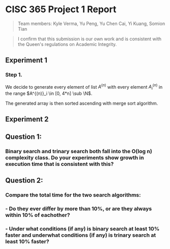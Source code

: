 # CISC 365 Project 1 Report
> Team members: Kyle Verma, Yu Peng, Yu Chen Cai, Yi Kuang, Somion Tian

> I confirm that this submission is our own work and is consistent with the Queen's regulations on Academic Integrity.

## Experiment 1
### Step 1.
We decide to generate every element of list $A^{(n)}$ with every element $A^{(n)}_i$ in the range $A^{(n)}_i \in [0, 4*n] \sub \N$.

The generated array is then sorted ascending with merge sort algorithm.


## Experiment 2

## Question 1: 
### Binary search and trinary search both fall into the O(log n) complexity class. Do your experiments show growth in execution time that is consistent with this?

## Question 2:
### Compare the total time for the two search algorithms:
### - Do they ever differ by more than 10%, or are they always within 10% of eachother?
### - Under what conditions (if any) is binary search at least 10% faster and underwhat conditions (if any) is trinary search at least 10% faster?
